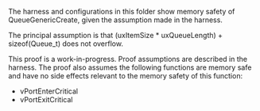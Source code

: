 The harness and configurations in this folder show memory safety of
QueueGenericCreate, given the assumption made in the harness.

The principal assumption is that (uxItemSize \* uxQueueLength) + sizeof(Queue_t)
does not overflow.

This proof is a work-in-progress. Proof assumptions are described in the
harness. The proof also assumes the following functions are memory safe and have
no side effects relevant to the memory safety of this function:

-   vPortEnterCritical
-   vPortExitCritical
